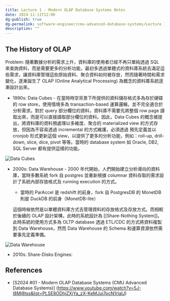 ```yaml
---
title: Lecture 1 - Modern OLAP Database Systems Notes
date: 2024-11-11T12:00
dg-publish: true
dg-permalink: software-engineer/cmu-advanced-database-systems/Lecture 1 - Modern OLAP Database Systems
description: ""
---
```

<!-- # 筆記本體 -->
## The History of OLAP

Problem: 隨著數據分析的需求上升，資料庫的使用者已經不再只單純透過 SQL 來查詢資料，而是需要更多的分析功能，最初多透過單體式的資料庫系統去滿足這些需求，讓資料庫管理這些原始資料、聚合資料如何被存放，然而隨著時間和需求變化，逐漸誕生了 OLAP (Online Analytical Processing) 為概念的資料庫系統逐漸設計出來。

- 1990s: Data Cubes - 在當時時空背景下所提供的資料儲存格式多為存於硬碟的 row store，使用情境多為 transaction-based 運算邏輯，並不完全適合於分析需求。對於 query 部分欄位的資料，資料庫不需要先將整個 row page 讀取出來，而是可以直接讀取部分欄位的資料。因此，Data Cubes 的概念被提出，將資料庫的資料預處理以多維度、聚合的 materialized view 的方式存放，但因為不容易透過 incremental 的方式維護，必須透過  預先定義並以 cronjob 形式更新這個 view，以提供了更多的分析功能，例如：roll-up, drill-down, slice, dice, pivot 等等。當時的 database system 如 Oracle, DB2, SQL Server 都有提供這樣的功能。

![Data Cubes](https://josix.tw/img/data-cubes.png)

- 2000s: Data Warehouse - 2000 年代開始，人們開始建立分析導向的資料庫，當時多數系統 fork 自 postgres 並重新根據 columnar 資料存取的需求設計了系統內部存放格式及 running execution 的方式。

  - 當時的 ParAccel 是 redshift 的前身，fork 自 PostgresDB 的 MonetDB 則是 DuckDB 的前身（MonetDB-lite）

  這個時候依然是以單體資料庫方式去管理資料的存放格式及存放方式。而相較於後續的 OLAP 設計架構，此時的系統設計為 [[Share-Nothing System]]。此時系統的使用方式多為 OLTP database 透過 ETL/CDC 的方式將資料複製到 Data Warehouse，然而 Data Warehouse 的 Schema 和運算資源依然需要事先定義準備。

![Data Warehouse](https://josix.tw/img/data-warhouse.png)

- 2010s: Share-Disks Engines:


<!-- 
## 延伸問題
## See Also

-->
## References

- [S2024 #01 - Modern OLAP Database Systems (CMU Advanced Database Systems)] (https://www.youtube.com/watch?v=5J-I8Mj8tss&list=PLSE8ODhjZXjYa_zX-KeMJui7pcN1rIaIJ)